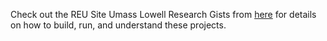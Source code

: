 Check out the REU Site Umass Lowell Research Gists from [here](https://gist.github.com/schen2315/)
for details on how to build, run, and understand these projects. 
